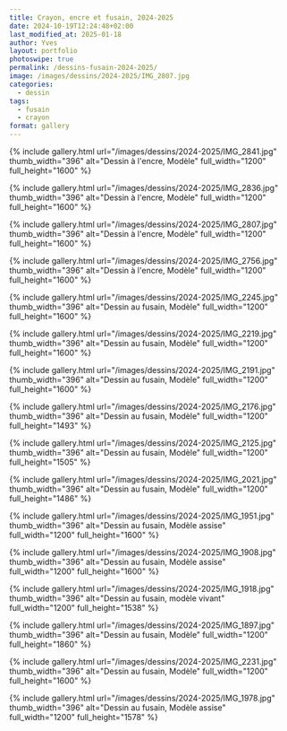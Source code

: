 ```yaml
---
title: Crayon, encre et fusain, 2024-2025
date: 2024-10-19T12:24:48+02:00
last_modified_at: 2025-01-18
author: Yves
layout: portfolio
photoswipe: true
permalink: /dessins-fusain-2024-2025/
image: /images/dessins/2024-2025/IMG_2807.jpg
categories:
  - dessin
tags:
  - fusain
  - crayon
format: gallery
---
```


<div class="photoswipe-gallery">

{% include gallery.html
url="/images/dessins/2024-2025/IMG_2841.jpg"
thumb_width="396" alt="Dessin à l'encre, Modèle"
full_width="1200" full_height="1600"
%} 

{% include gallery.html
url="/images/dessins/2024-2025/IMG_2836.jpg"
thumb_width="396" alt="Dessin à l'encre, Modèle"
full_width="1200" full_height="1600"
%} 

{% include gallery.html
url="/images/dessins/2024-2025/IMG_2807.jpg"
thumb_width="396" alt="Dessin à l'encre, Modèle"
full_width="1200" full_height="1600"
%}  

{% include gallery.html
url="/images/dessins/2024-2025/IMG_2756.jpg"
thumb_width="396" alt="Dessin à l'encre, Modèle"
full_width="1200" full_height="1600"
%}
  
{% include gallery.html
url="/images/dessins/2024-2025/IMG_2245.jpg"
thumb_width="396" alt="Dessin au fusain, Modèle"
full_width="1200" full_height="1600"
%}  

{% include gallery.html
url="/images/dessins/2024-2025/IMG_2219.jpg"
thumb_width="396" alt="Dessin au fusain, Modèle"
full_width="1200" full_height="1600"
%}  

{% include gallery.html
url="/images/dessins/2024-2025/IMG_2191.jpg"
thumb_width="396" alt="Dessin au fusain, Modèle"
full_width="1200" full_height="1600"
%} 

{% include gallery.html
url="/images/dessins/2024-2025/IMG_2176.jpg"
thumb_width="396" alt="Dessin au fusain, Modèle"
full_width="1200" full_height="1493"
%}    
     
  
{% include gallery.html
url="/images/dessins/2024-2025/IMG_2125.jpg"
thumb_width="396" alt="Dessin au fusain, Modèle"
full_width="1200" full_height="1505"
%}  
 
{% include gallery.html
  url="/images/dessins/2024-2025/IMG_2021.jpg"
  thumb_width="396" alt="Dessin au fusain, Modèle"
  full_width="1200" full_height="1486"
  %}
  
{% include gallery.html
  url="/images/dessins/2024-2025/IMG_1951.jpg"
  thumb_width="396" alt="Dessin au fusain, Modèle assise"
  full_width="1200" full_height="1600"
   %}  
  
{% include gallery.html
     url="/images/dessins/2024-2025/IMG_1908.jpg"
     thumb_width="396" alt="Dessin au fusain, Modèle assise"
     full_width="1200" full_height="1600"
   %}
   
{% include gallery.html
  url="/images/dessins/2024-2025/IMG_1918.jpg"
  thumb_width="396" alt="Dessin au fusain, modèle vivant"
  full_width="1200" full_height="1538"
%}

{% include gallery.html
url="/images/dessins/2024-2025/IMG_1897.jpg"
thumb_width="396" alt="Dessin au fusain, Modèle"
full_width="1200" full_height="1860"
%}

{% include gallery.html
url="/images/dessins/2024-2025/IMG_2231.jpg"
thumb_width="396" alt="Dessin au fusain, Modèle"
full_width="1200" full_height="1600"
%}
 
{% include gallery.html
  url="/images/dessins/2024-2025/IMG_1978.jpg"
  thumb_width="396" alt="Dessin au fusain, Modèle assise"
  full_width="1200" full_height="1578"
%}
  
</div>